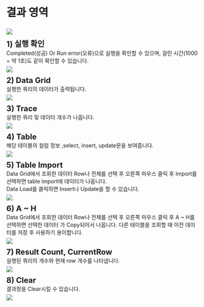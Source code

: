 # 결과 영역

<img src="../../.vuepress\public\documentation\query-designer\2. query_develop_tool_Configuration\3. Result_Territory\00. Message Territory.png" style="position: relative;top: 5px;"> <br/>

<b style="font-size: 20px"> 1) 실행 확인 </b> <br/>
Completed(성공) Or Run error(오류)으로 실행을 확인할 수 있으며, 걸린 시간(1000 = 약 1초)도  같이 확인할 수 있습니다. <br/>
<img src="../../.vuepress\public\documentation\query-designer\2. query_develop_tool_Configuration\3. Result_Territory\01. Verify Run.png" style="position: relative;top: 5px;"> <br/>

<b style="font-size: 20px"> 2) Data Grid </b> <br/>
실행한 쿼리의 데이터가 출력됩니다. <br/>
<img src="../../.vuepress\public\documentation\query-designer\2. query_develop_tool_Configuration\3. Result_Territory\02. Data Grid.png" style="position: relative;top: 5px;"> <br/>

<b style="font-size: 20px"> 3) Trace </b> <br/>
실행한 쿼리 및 데이터 개수가 나옵니다. <br/>
<img src="../../.vuepress\public\documentation\query-designer\2. query_develop_tool_Configuration\3. Result_Territory\03. Trace.png" style="position: relative;top: 5px;"> <br/>

<b style="font-size: 20px"> 4) Table </b> <br/>
해당 테이블의 컬럼 정보 ,select, insert, update문을 보여줍니다. <br/>
<img src="../../.vuepress\public\documentation\query-designer\2. query_develop_tool_Configuration\3. Result_Territory\04. Table.png" style="position: relative;top: 5px;"> <br/>

<b style="font-size: 20px"> 5) Table Import </b> <br/>
Data Grid에서 조회한 데이터 Row나 전체를 선택 후 오른쪽 마우스 클릭 후 Import를 선택하면 table import에 데이터가 나옵니다. <br/>
Data Load를 클릭하면 Insert나 Update을 할 수 있습니다. <br/>
<img src="../../.vuepress\public\documentation\query-designer\2. query_develop_tool_Configuration\3. Result_Territory\05. Table Import.png" style="position: relative;top: 5px;"> <br/>

<b style="font-size: 20px"> 6) A ~ H </b> <br/>
Data Grid에서 조회한 데이터 Row나 전체를 선택 후 오른쪽 마우스 클릭 후 A ~ H를 선택하면 선택한 데이터
가 Copy되어서 나옵니다.
다른 테이블을 조회할 때 이전 데이터를 저장 후 사용하기 용이합니다. <br/>
<img src="../../.vuepress\public\documentation\query-designer\2. query_develop_tool_Configuration\3. Result_Territory\06. A~H.png" style="position: relative;top: 5px;"> <br/>

<b style="font-size: 20px"> 7) Result Count, CurrentRow </b> <br/>
실행된 쿼리의 개수와 현재 row 개수를 나타냅니다. <br/>
<img src="../../.vuepress\public\documentation\query-designer\2. query_develop_tool_Configuration\3. Result_Territory\07. Result Count, CurrentRow.png" style="position: relative;top: 5px;"> <br/>

<b style="font-size: 20px"> 8) Clear </b> <br/>
결과창을 Clear시킬 수 있습니다. <br/>
<img src="../../.vuepress\public\documentation\query-designer\2. query_develop_tool_Configuration\3. Result_Territory\08. Clear.png" style="position: relative;top: 5px;"> <br/>